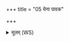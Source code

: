 +++
title = "05 येना पावक"

+++
<details><summary>मूलम् (WS)</summary>

येना पावक चक्षषा भुरणयन्तं जनाँङ् अनु ।  
त्वं वरुण पश्यसि ॥ ५ ॥
</details>